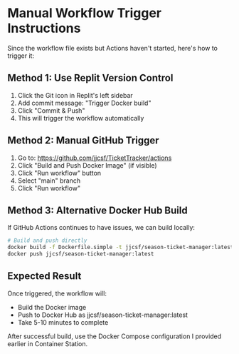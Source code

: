 # Manual Workflow Trigger Instructions

Since the workflow file exists but Actions haven't started, here's how to trigger it:

## Method 1: Use Replit Version Control
1. Click the Git icon in Replit's left sidebar
2. Add commit message: "Trigger Docker build"
3. Click "Commit & Push"
4. This will trigger the workflow automatically

## Method 2: Manual GitHub Trigger
1. Go to: https://github.com/jjcsf/TicketTracker/actions
2. Click "Build and Push Docker Image" (if visible)
3. Click "Run workflow" button
4. Select "main" branch
5. Click "Run workflow"

## Method 3: Alternative Docker Hub Build
If GitHub Actions continues to have issues, we can build locally:

```bash
# Build and push directly
docker build -f Dockerfile.simple -t jjcsf/season-ticket-manager:latest .
docker push jjcsf/season-ticket-manager:latest
```

## Expected Result
Once triggered, the workflow will:
- Build the Docker image
- Push to Docker Hub as jjcsf/season-ticket-manager:latest
- Take 5-10 minutes to complete

After successful build, use the Docker Compose configuration I provided earlier in Container Station.